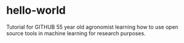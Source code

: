 # hello-world
Tutorial for GITHUB
55 year old agronomist learning how to use open source tools in machine learning for research purposes.
